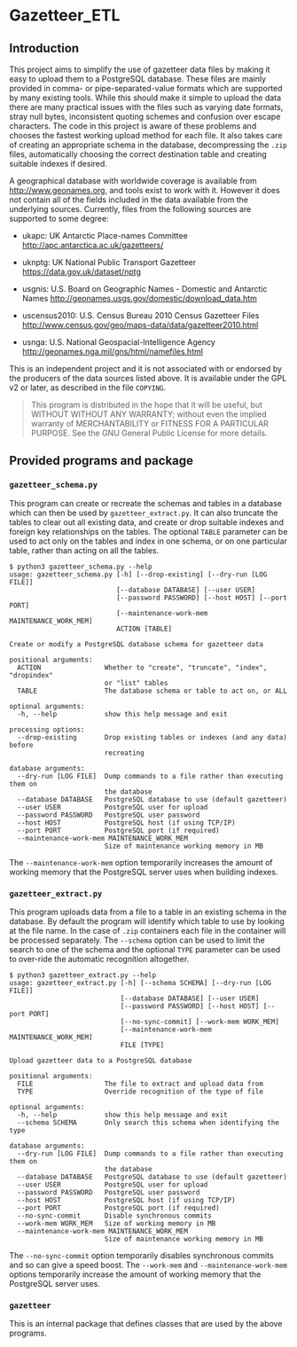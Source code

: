 # Gazetteer_ETL

## Introduction

This project aims to simplify the use of gazetteer data files  by making it
easy to upload them to a PostgreSQL database. These files are mainly provided
in comma- or pipe-separated-value formats which are supported by many existing
tools. While this should make it simple to upload the data there are many
practical issues with the files such as varying date formats, stray null
bytes, inconsistent quoting schemes and confusion over escape characters. The
code in this project is aware of these problems and chooses the fastest
working upload method for each file. It also takes care of creating an
appropriate schema in the database, decompressing the `.zip` files,
automatically choosing the correct destination table and creating suitable
indexes if desired.

A geographical database with worldwide coverage is available from
<http://www.geonames.org>, and tools exist to work with it. However it does
not contain all of the fields included in the data available from the
underlying sources. Currently, files from the following sources are supported
to some degree:

- ukapc: UK Antarctic Place-names Committee
<http://apc.antarctica.ac.uk/gazetteers/>

- uknptg: UK National Public Transport Gazetteer
<https://data.gov.uk/dataset/nptg>

- usgnis: U.S. Board on Geographic Names - Domestic and Antarctic Names
<http://geonames.usgs.gov/domestic/download_data.htm>

- uscensus2010: U.S. Census Bureau 2010 Census Gazetteer Files
<http://www.census.gov/geo/maps-data/data/gazetteer2010.html>

- usnga: U.S. National Geospacial-Intelligence Agency
<http://geonames.nga.mil/gns/html/namefiles.html>

This is an independent project and it is not associated with or endorsed by
the producers of the data sources listed above. It is available under the GPL
v2 or later, as described in the file `COPYING`.

> This program is distributed in the hope that it will be useful, but
> WITHOUT WITHOUT ANY WARRANTY; without even the implied warranty of
> MERCHANTABILITY or FITNESS FOR A PARTICULAR PURPOSE. See the GNU General
> Public License for more details.

## Provided programs and package

### `gazetteer_schema.py`

This program can create or recreate the schemas and tables in a database which
can then be used by `gazetteer_extract.py`. It can also truncate the tables to
clear out all existing data, and create or drop suitable indexes and foreign
key relationships on the tables. The optional `TABLE` parameter can be used to
act only on the tables and index in one schema, or on one particular table,
rather than acting on all the tables.

    $ python3 gazetteer_schema.py --help
    usage: gazetteer_schema.py [-h] [--drop-existing] [--dry-run [LOG FILE]]
                               [--database DATABASE] [--user USER]
                               [--password PASSWORD] [--host HOST] [--port PORT]
                               [--maintenance-work-mem MAINTENANCE_WORK_MEM]
                               ACTION [TABLE]

    Create or modify a PostgreSQL database schema for gazetteer data

    positional arguments:
      ACTION                Whether to "create", "truncate", "index", "dropindex"
                            or "list" tables
      TABLE                 The database schema or table to act on, or ALL

    optional arguments:
      -h, --help            show this help message and exit

    processing options:
      --drop-existing       Drop existing tables or indexes (and any data) before
                            recreating

    database arguments:
      --dry-run [LOG FILE]  Dump commands to a file rather than executing them on
                            the database
      --database DATABASE   PostgreSQL database to use (default gazetteer)
      --user USER           PostgreSQL user for upload
      --password PASSWORD   PostgreSQL user password
      --host HOST           PostgreSQL host (if using TCP/IP)
      --port PORT           PostgreSQL port (if required)
      --maintenance-work-mem MAINTENANCE_WORK_MEM
                            Size of maintenance working memory in MB

The `--maintenance-work-mem` option temporarily increases the amount of
working memory that the PostgreSQL server uses when building indexes.

### `gazetteer_extract.py`

This program uploads data from a file to a table in an existing schema in the
database. By default the program will identify which table to use by looking
at the file name. In the case of `.zip` containers each file in the container
will be processed separately. The `--schema` option can be used to limit the
search to one of the schema and the optional `TYPE` parameter can be used to
over-ride the automatic recognition altogether.

    $ python3 gazetteer_extract.py --help
    usage: gazetteer_extract.py [-h] [--schema SCHEMA] [--dry-run [LOG FILE]]
                                [--database DATABASE] [--user USER]
                                [--password PASSWORD] [--host HOST] [--port PORT]
                                [--no-sync-commit] [--work-mem WORK_MEM]
                                [--maintenance-work-mem MAINTENANCE_WORK_MEM]
                                FILE [TYPE]

    Upload gazetteer data to a PostgreSQL database

    positional arguments:
      FILE                  The file to extract and upload data from
      TYPE                  Override recognition of the type of file

    optional arguments:
      -h, --help            show this help message and exit
      --schema SCHEMA       Only search this schema when identifying the type

    database arguments:
      --dry-run [LOG FILE]  Dump commands to a file rather than executing them on
                            the database
      --database DATABASE   PostgreSQL database to use (default gazetteer)
      --user USER           PostgreSQL user for upload
      --password PASSWORD   PostgreSQL user password
      --host HOST           PostgreSQL host (if using TCP/IP)
      --port PORT           PostgreSQL port (if required)
      --no-sync-commit      Disable synchronous commits
      --work-mem WORK_MEM   Size of working memory in MB
      --maintenance-work-mem MAINTENANCE_WORK_MEM
                            Size of maintenance working memory in MB

The `--no-sync-commit` option temporarily disables synchronous commits and so
can give a speed boost. The `--work-mem` and `--maintenance-work-mem` options
temporarily increase the amount of working memory that the PostgreSQL server
uses.

### `gazetteer`

This is an internal package that defines classes that are used by the above
programs.
